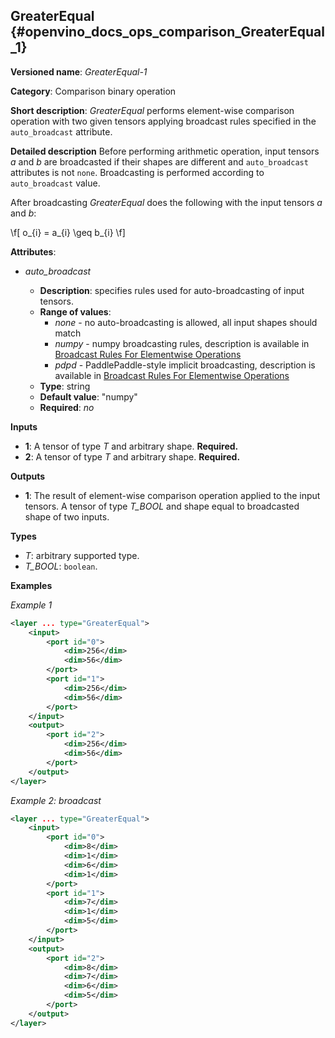 ## GreaterEqual <a name="GreaterEqual"></a> {#openvino_docs_ops_comparison_GreaterEqual_1}

**Versioned name**: *GreaterEqual-1*

**Category**: Comparison binary operation

**Short description**: *GreaterEqual* performs element-wise comparison operation with two given tensors applying broadcast rules specified in the `auto_broadcast` attribute.

**Detailed description**
Before performing arithmetic operation, input tensors *a* and *b* are broadcasted if their shapes are different and `auto_broadcast` attributes is not `none`. Broadcasting is performed according to `auto_broadcast` value.

After broadcasting *GreaterEqual* does the following with the input tensors *a* and *b*:

\f[
o_{i} = a_{i} \geq b_{i}
\f]

**Attributes**:

* *auto_broadcast*

  * **Description**: specifies rules used for auto-broadcasting of input tensors.
  * **Range of values**:
    * *none* - no auto-broadcasting is allowed, all input shapes should match
    * *numpy* - numpy broadcasting rules, description is available in [Broadcast Rules For Elementwise Operations](../broadcast_rules.md)
    * *pdpd* - PaddlePaddle-style implicit broadcasting, description is available in [Broadcast Rules For Elementwise Operations](../broadcast_rules.md)
  * **Type**: string
  * **Default value**: "numpy"
  * **Required**: *no*

**Inputs**
* **1**: A tensor of type *T* and arbitrary shape. **Required.**
* **2**: A tensor of type *T* and arbitrary shape. **Required.**

**Outputs**

* **1**: The result of element-wise comparison operation applied to the input tensors. A tensor of type *T_BOOL* and shape equal to broadcasted shape of two inputs.

**Types**

* *T*: arbitrary supported type.
* *T_BOOL*: `boolean`.

**Examples**

*Example 1*

```xml
<layer ... type="GreaterEqual">
    <input>
        <port id="0">
            <dim>256</dim>
            <dim>56</dim>
        </port>
        <port id="1">
            <dim>256</dim>
            <dim>56</dim>
        </port>
    </input>
    <output>
        <port id="2">
            <dim>256</dim>
            <dim>56</dim>
        </port>
    </output>
</layer>
```

*Example 2: broadcast*
```xml
<layer ... type="GreaterEqual">
    <input>
        <port id="0">
            <dim>8</dim>
            <dim>1</dim>
            <dim>6</dim>
            <dim>1</dim>
        </port>
        <port id="1">
            <dim>7</dim>
            <dim>1</dim>
            <dim>5</dim>
        </port>
    </input>
    <output>
        <port id="2">
            <dim>8</dim>
            <dim>7</dim>
            <dim>6</dim>
            <dim>5</dim>
        </port>
    </output>
</layer>
```
